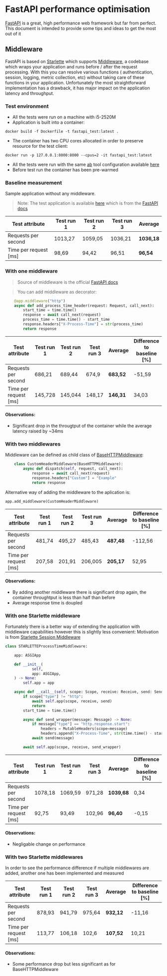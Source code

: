 # FastAPI performance optimisation

[FastAPI](https://fastapi.tiangolo.com/) is a great, high performance web framework but far from perfect.
This document is intended to provide some tips and ideas to get the most out of it 

## Middleware

FastAPI is based on [Starlette](https://www.starlette.io/) which supports [Middleware](https://fastapi.tiangolo.com/tutorial/middleware/?h=middlew#middleware), a codebase which wraps your application and runs before / after the request processing.
With this you can resolve various functions ( authentication, session, logging, metric collection, etc) without taking care of these functions in your application.
Unfortunately the most straightforward implementation has a drawback, it has major impact on the application latency and throughput. 

### Test environment
* All the tests were run on a machine with i5-2520M
* Application is built into a container:
```shell
docker build -f Dockerfile -t fastapi_test:latest .
```
* The container has two CPU cores allocated in order to preserve resource for the test client:
```shell
docker run -p 127.0.0.1:8000:8000 --cpus=2 -it fastapi_test:latest
```
* All the tests were run with the same [ab](https://httpd.apache.org/docs/2.4/programs/ab.html) tool configuration available [here](https://github.com/KissPeter/fastapi-performance-optimization/blob/main/test_files/run_ab.sh)
* Before test run the container has been pre-warmed

### Baseline measurement

Sample application without any middleware.
> Note: The test application is available [here](https://github.com/KissPeter/fastapi-performance-optimization/blob/main/app_files/app.py) which is from the [FastAPI docs](https://fastapi.tiangolo.com/tutorial/middleware/)

| **Test attribute**    | **Test run 1** | **Test run 2** | **Test run 3** | **Average** |
|-----------------------|----------------|----------------|----------------|-------------|
| Requests per second   | 1013,27        | 1059,05        | 1036,21        | **1036,18** |
| Time per request [ms] | 98,69          | 94,42          | 96,51          | **96,54**   |


### With one middleware

> Source of middleware is the official [FastAPI docs](https://www.starlette.io/middleware/#basehttpmiddleware)

> You can add middleware as decorator:
```python
    @app.middleware("http")
    async def add_process_time_header(request: Request, call_next):
        start_time = time.time()
        response = await call_next(request)
        process_time = time.time() - start_time
        response.headers["X-Process-Time"] = str(process_time)
        return response
```

| **Test attribute**    | **Test run 1** | **Test run 2** | **Test run 3** | **Average** | Difference to baseline [%] |
|-----------------------|----------------|----------------|----------------|-------------|----------------------------|
| Requests per second   | 686,21         | 689,44         | 674,9          | **683,52**  | -51,59                     |
| Time per request [ms] | 145,728        | 145,044        | 148,17         | **146,31**  | 34,03                      |

#### Observations:
* Significant drop in the througtput of the container while the average latency raised by ~34ms 

### With two middlewares

Middleware can be defined as child class of [BaseHTTPMiddleware](https://www.starlette.io/middleware/#basehttpmiddleware):
```python
    class CustomHeaderMiddleware(BaseHTTPMiddleware):
        async def dispatch(self, request, call_next):
            response = await call_next(request)
            response.headers["Custom"] = "Example"
            return response
```
Alternative way of adding the middleware to the aplication is:
```python
app.add_middleware(CustomHeaderMiddleware)
```

| **Test attribute**    | **Test run 1** | **Test run 2** | **Test run 3** | **Average** | Difference to baseline [%] |
|-----------------------|----------------|----------------|----------------|-------------|----------------------------|
| Requests per second   | 481,74         | 495,27         | 485,43         | **487,48**  | -112,56                    |
| Time per request [ms] | 207,58         | 201,91         | 206,005        | **205,17**  | 52,95                      |

#### Observations:
* By adding another middleware there is significant drop again, the container throughtput is less than half than before
* Average response time is doupled

### With one Starlette middleware

Fortunately there is a better way of extending the application with middleware capabilities however this is slightly less convenient:
Motivation is from [Starlette Session Middleware](https://github.com/encode/starlette/blob/master/starlette/middleware/sessions.py)

```python
class STARLETTEProcessTimeMiddleware:

    app: ASGIApp

    def __init__(
            self,
            app: ASGIApp,
    ) -> None:
        self.app = app

    async def __call__(self, scope: Scope, receive: Receive, send: Send) -> None:
        if scope["type"] != "http":
            await self.app(scope, receive, send)
            return
        start_time = time.time()

        async def send_wrapper(message: Message) -> None:
            if message["type"] == "http.response.start":
                headers = MutableHeaders(scope=message)
                headers.append("X-Process-Time", str(time.time() - start_time))
            await send(message)

        await self.app(scope, receive, send_wrapper)
```

| **Test attribute**    | **Test run 1** | **Test run 2** | **Test run 3** | **Average** | Difference to baseline [%] |
|-----------------------|----------------|----------------|----------------|-------------|----------------------------|
| Requests per second   | 1078,18        | 1069,59        | 971,28         | **1039,68** | 0,34                       |
| Time per request [ms] | 92,75          | 93,49          | 102,96         | **96,40**   | -0,15                      |

#### Observations:
* Negligable change on performance 

### With two Starlette middlewares

In order to see the performance difference if multiple middlewares are added, another one has been implemented and measured

| **Test attribute**    | **Test run 1** | **Test run 2** | **Test run 3** | **Average** | Difference to baseline [%] |
|-----------------------|----------------|----------------|----------------|-------------|----------------------------|
| Requests per second   | 878,93	        | 941,79	        | 975,64	        | **932,12**  | 	-11,16                    |
| Time per request [ms] | 113,77         | 	106,18	       | 102,6          | **107,52**  | 	10,21                     |

#### Observations:
* Some performance drop but less significant as for BaseHTTPMiddleware
